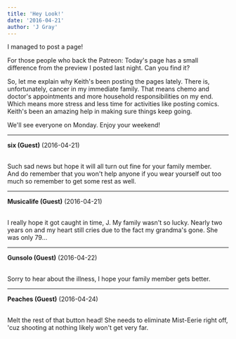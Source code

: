 ```yaml
---
title: 'Hey Look!'
date: '2016-04-21'
author: 'J Gray'
---
```


<p>I managed to post a page! </p><p>For those people who back the Patreon: Today's page has a small difference from the preview I posted last night. Can you find it?</p><p>So, let me explain why Keith's been posting the pages lately. There is, unfortunately, cancer in my immediate family. That means chemo and doctor's appointments and more household responsibilities on my end. Which means more stress and less time for activities like posting comics. Keith's been an amazing help in making sure things keep going.</p><p>We'll see everyone on Monday. Enjoy your weekend!</p>

---
**six (Guest)** (2016-04-21)

<br> Such sad news but hope it will all turn out fine for your family member.
<br>And do remember that you won't help anyone if you wear yourself out too much so remember to get some rest as well.

---
**Musicalife (Guest)** (2016-04-21)

<br> I really hope it got caught in time, J. My family wasn't so lucky. Nearly two years on and my heart still cries due to the fact my grandma's gone. She was only 79...

---
**Gunsolo (Guest)** (2016-04-22)

<br> Sorry to hear about the illness, I hope your family member gets better.<br>

---
**Peaches (Guest)** (2016-04-24)

<br> Melt the rest of that button head! She needs to eliminate Mist-Eerie right off, 'cuz shooting at nothing likely won't get very far.

